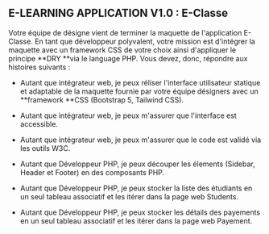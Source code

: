 ## E-LEARNING APPLICATION V1.0 : E-Classe
Votre équipe de désigne vient de terminer la maquette de l'application E-Classe. En tant que développeur polyvalent, votre mission est d'intégrer la maquette avec un framework CSS de votre choix ainsi d'appliquer le principe **DRY **via le language PHP. Vous devez, donc, répondre aux histoires suivants :


- Autant que intégrateur web, je peux réliser l'interface utilisateur statique et adaptable de la maquette fournie par votre équipe désigners avec un **framework **CSS (Bootstrap 5, Tailwind CSS).

- Autant que intégrateur web, je peux m'assurer que l'interface est accessible.

- Autant que intégrateur web, je peux m'assurer que le code est validé via les outils W3C.

- Autant que Développeur PHP, je peux découper les élements (Sidebar, Header et Footer) en des composants PHP.

- Autant que Développeur PHP, je peux stocker la liste des étudiants en un seul tableau associatif et les itérer dans la page web Students.

- Autant que Développeur PHP, je peux stocker les détails des payements en un seul tableau associatif et les itérer dans la page web Payement.
